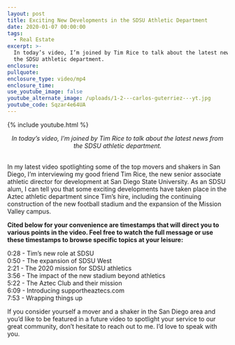 ```yaml
---
layout: post
title: Exciting New Developments in the SDSU Athletic Department
date: 2020-01-07 00:00:00
tags:
  - Real Estate
excerpt: >-
  In today’s video, I’m joined by Tim Rice to talk about the latest news from
  the SDSU athletic department.
enclosure:
pullquote:
enclosure_type: video/mp4
enclosure_time:
use_youtube_image: false
youtube_alternate_image: /uploads/1-2---carlos-guterriez---yt.jpg
youtube_code: Sqzar4e64UA
---
```


{% include youtube.html %}

<center><em>In today’s video, I’m joined by Tim Rice to talk about the latest news from the SDSU athletic department.</em></center>

<br>In my latest video spotlighting some of the top movers and shakers in San Diego, I’m interviewing my good friend Tim Rice, the new senior associate athletic director for development at San Diego State University. As an SDSU alum, I can tell you that some exciting developments have taken place in the Aztec athletic department since Tim’s hire, including the continuing construction of the new football stadium and the expansion of the Mission Valley campus.

**Cited below for your convenience are timestamps that will direct you to various points in the video. Feel free to watch the full message or use these timestamps to browse specific topics at your leisure:**

0:28 - Tim’s new role at SDSU<br>0:50 - The expansion of SDSU West<br>2:21 - The 2020 mission for SDSU athletics<br>3:56 - The impact of the new stadium beyond athletics<br>5:22 - The Aztec Club and their mission<br>6:09 - Introducing supportheaztecs.com<br>7:53 - Wrapping things up

If you consider yourself a mover and a shaker in the San Diego area and you’d like to be featured in a future video to spotlight your service to our great community, don’t hesitate to reach out to me. I’d love to speak with you.